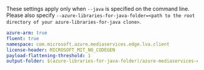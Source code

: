 These settings apply only when `--java` is specified on the command line.
Please also specify `--azure-libraries-for-java-folder=<path to the root directory of your azure-libraries-for-java clone>`.

``` yaml $(java)
azure-arm: true
fluent: true
namespace: com.microsoft.azure.mediaservices.edge.lva.client
license-header: MICROSOFT_MIT_NO_CODEGEN
payload-flattening-threshold: 1
output-folder: $(azure-libraries-for-java-folder)/azure-mediaservices-edge-lva-client
```